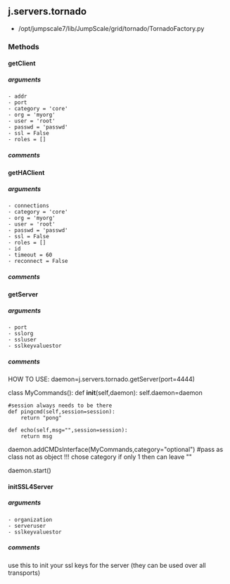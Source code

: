 ## j.servers.tornado

- /opt/jumpscale7/lib/JumpScale/grid/tornado/TornadoFactory.py

### Methods

#### getClient 
##### arguments

    - addr
    - port
    - category = 'core'
    - org = 'myorg'
    - user = 'root'
    - passwd = 'passwd'
    - ssl = False
    - roles = []

##### comments

#### getHAClient 
##### arguments

    - connections
    - category = 'core'
    - org = 'myorg'
    - user = 'root'
    - passwd = 'passwd'
    - ssl = False
    - roles = []
    - id
    - timeout = 60
    - reconnect = False

##### comments

#### getServer 
##### arguments

    - port
    - sslorg
    - ssluser
    - sslkeyvaluestor

##### comments

HOW TO USE:
daemon=j.servers.tornado.getServer(port=4444)

class MyCommands():
    def __init__(self,daemon):
        self.daemon=daemon

    #session always needs to be there
    def pingcmd(self,session=session):
        return "pong"

    def echo(self,msg="",session=session):
        return msg

daemon.addCMDsInterface(MyCommands,category="optional")  #pass as class not as object !!! chose category if only 1 then can leave ""

daemon.start()

#### initSSL4Server 
##### arguments

    - organization
    - serveruser
    - sslkeyvaluestor

##### comments

use this to init your ssl keys for the server (they can be used over all transports)

